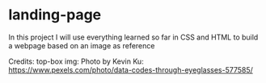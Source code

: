 # landing-page

In this project I will use everything learned so far in CSS and HTML to build a webpage based on an image as reference

Credits:
top-box img: Photo by Kevin Ku: https://www.pexels.com/photo/data-codes-through-eyeglasses-577585/